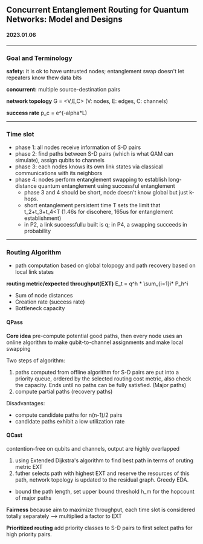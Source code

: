 ## Concurrent Entanglement Routing for Quantum Networks: Model and Designs
#### 2023.01.06

-----------------------------
### Goal and Terminology
**safety:** it is ok to have untrusted nodes; entanglement swap doesn't let repeaters know thew data bits

**concurrent:** multiple source-destination pairs

**network topology** G = <V,E,C> (V: nodes, E: edges, C: channels)

**success rate** p_c = e^(-alpha*L)

-----------------------------
### Time slot
* phase 1: all nodes receive information of S-D pairs 
* phase 2: find paths between S-D pairs (which is what QAM can simulate), assign qubits to channels
* phase 3: each nodes knows its own link states via classical communications with its neighbors
* phase 4: nodes perform entanglement swapping to establish long-distance quantum entanglement using successful entanglement
  + phase 3 and 4 should be short, node doesn't know global but just k-hops.
  + short entanglement persistent time T sets the limit that t_2+t_3+t_4<T (1.46s for discohere, 165us for entanglement establishment)
  + in P2, a link successfullu built is q; in P4, a swapping succeeds in probability
  
-----------------------------
### Routing Algorithm
* path computation based on global tolopogy and path recovery based on local link states

**routing metric/expected throughput(EXT)** E_t = q^h * \sum_{i=1}i* P_h^i
  + Sum of node distances
  + Creation rate (success rate)
  + Bottleneck capacity

#### QPass
**Core idea** pre-compute potential good paths, then every node uses an online algorithm to make qubit-to-channel assignments and make local swapping

Two steps of algorithm:
1. paths computed from offline algorithm for S-D pairs are put into a priority queue, ordered by the selected routing cost metric, also check the capacity. Ends until no paths can be fully satisfied. (Major paths)
2. compute partial paths (recovery paths)

Disadvantages:
* compute candidate paths for n(n-1)/2 pairs
* candidate paths exhibit a low utilization rate

#### QCast
contention-free on qubits and channels, output are highly overlapped
1. using Extended Dijkstra's algorithm to find best path in terms of oruting metric EXT
2. futher selects path with highest EXT and reserve the resources of this path, network topology is updated to the residual graph. Greedy EDA.
  + bound the path length, set upper bound threshold h_m for the hopcount of major paths
  
**Fairness** because aim to maximize throughput, each time slot is considered totally separately --> multiplied a factor to EXT

**Prioritized routing** add priority classes to S-D pairs to first select paths for high priority pairs.
  
  
